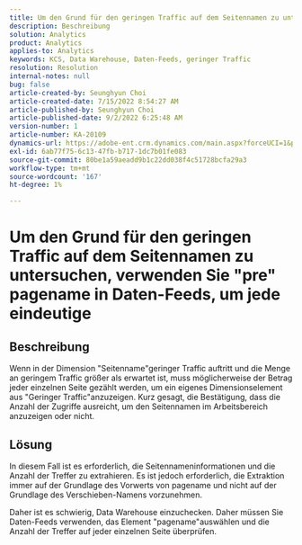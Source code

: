 ```yaml
---
title: Um den Grund für den geringen Traffic auf dem Seitennamen zu untersuchen, verwenden Sie "pre" pagename in Daten-Feeds, um jede eindeutige
description: Beschreibung
solution: Analytics
product: Analytics
applies-to: Analytics
keywords: KCS, Data Warehouse, Daten-Feeds, geringer Traffic
resolution: Resolution
internal-notes: null
bug: false
article-created-by: Seunghyun Choi
article-created-date: 7/15/2022 8:54:27 AM
article-published-by: Seunghyun Choi
article-published-date: 9/2/2022 6:25:48 AM
version-number: 1
article-number: KA-20109
dynamics-url: https://adobe-ent.crm.dynamics.com/main.aspx?forceUCI=1&pagetype=entityrecord&etn=knowledgearticle&id=2fba16b6-1b04-ed11-82e4-00224809fcfe
exl-id: 6ab77f75-6c13-47fb-b717-1dc7b01fe083
source-git-commit: 80be1a59aeadd9b1c22dd038f4c51728bcfa29a3
workflow-type: tm+mt
source-wordcount: '167'
ht-degree: 1%

---
```


# Um den Grund für den geringen Traffic auf dem Seitennamen zu untersuchen, verwenden Sie &quot;pre&quot; pagename in Daten-Feeds, um jede eindeutige

## Beschreibung

Wenn in der Dimension &quot;Seitenname&quot;geringer Traffic auftritt und die Menge an geringem Traffic größer als erwartet ist, muss möglicherweise der Betrag jeder einzelnen Seite gezählt werden, um ein eigenes Dimensionselement aus &quot;Geringer Traffic&quot;anzuzeigen. Kurz gesagt, die Bestätigung, dass die Anzahl der Zugriffe ausreicht, um den Seitennamen im Arbeitsbereich anzuzeigen oder nicht. 

## Lösung


In diesem Fall ist es erforderlich, die Seitennameninformationen und die Anzahl der Treffer zu extrahieren. Es ist jedoch erforderlich, die Extraktion immer auf der Grundlage des Vorwerts von pagename und nicht auf der Grundlage des Verschieben-Namens vorzunehmen.

Daher ist es schwierig, Data Warehouse einzuchecken. Daher müssen Sie Daten-Feeds verwenden, das Element &quot;pagename&quot;auswählen und die Anzahl der Treffer auf jeder einzelnen Seite überprüfen.
